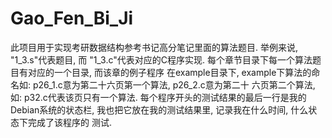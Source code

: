 # Gao_Fen_Bi_Ji
此项目用于实现考研数据结构参考书记高分笔记里面的算法题目. 举例来说, "1_3.s"代表题目, 而
"1_3.c"代表对应的C程序实现. 每个章节目录下每一个算法题目有对应的一个目录, 而该章的例子程序
在example目录下, example下算法的命名如: p26_1.c意为第二十六页第一个算法, p26_2.c意为第二十
六页第二个算法, 如: p32.c代表该页只有一个算法. 每个程序开头的测试结果的最后一行是我的
Debian系统的状态栏, 我也把它放在我的测试结果里, 记录我在什么时间, 什么状态下完成了该程序的
测试.
